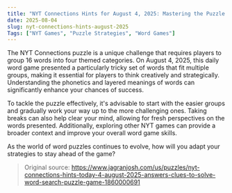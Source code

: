 ```yaml
---
title: "NYT Connections Hints for August 4, 2025: Mastering the Puzzle Game"
date: 2025-08-04
slug: nyt-connections-hints-august-2025
Tags: ["NYT Games", "Puzzle Strategies", "Word Games"]
---
```


The NYT Connections puzzle is a unique challenge that requires players to group 16 words into four themed categories. On August 4, 2025, this daily word game presented a particularly tricky set of words that fit multiple groups, making it essential for players to think creatively and strategically. Understanding the phonetics and layered meanings of words can significantly enhance your chances of success.

To tackle the puzzle effectively, it's advisable to start with the easier groups and gradually work your way up to the more challenging ones. Taking breaks can also help clear your mind, allowing for fresh perspectives on the words presented. Additionally, exploring other NYT games can provide a broader context and improve your overall word game skills.

As the world of word puzzles continues to evolve, how will you adapt your strategies to stay ahead of the game?
> Original source: https://www.jagranjosh.com/us/puzzles/nyt-connections-hints-today-4-august-2025-answers-clues-to-solve-word-search-puzzle-game-1860000691